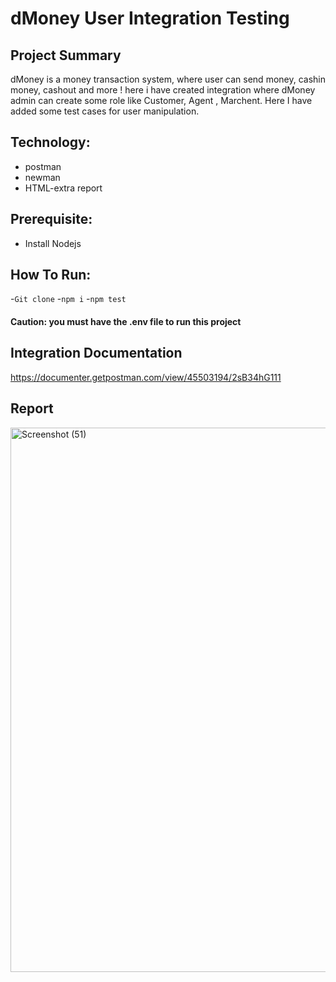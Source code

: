 # dMoney User Integration Testing 

## Project Summary
dMoney is a money transaction system, where user can send money, cashin money, cashout and more ! here i have created integration where dMoney admin can create some role like Customer, Agent , Marchent. Here I have added some test cases for user manipulation.

## Technology:
- postman
- newman
- HTML-extra report

## Prerequisite:
- Install Nodejs

## How To Run:
-```Git clone```
-```npm i```
-```npm test```

#### Caution: you must have the .env file to run this project

## Integration Documentation
https://documenter.getpostman.com/view/45503194/2sB34hG111

## Report
<img width="929" height="871" alt="Screenshot (51)" src="https://github.com/user-attachments/assets/1dbd62f4-a2dd-4fd4-9eff-b27cd22e94ff" />
